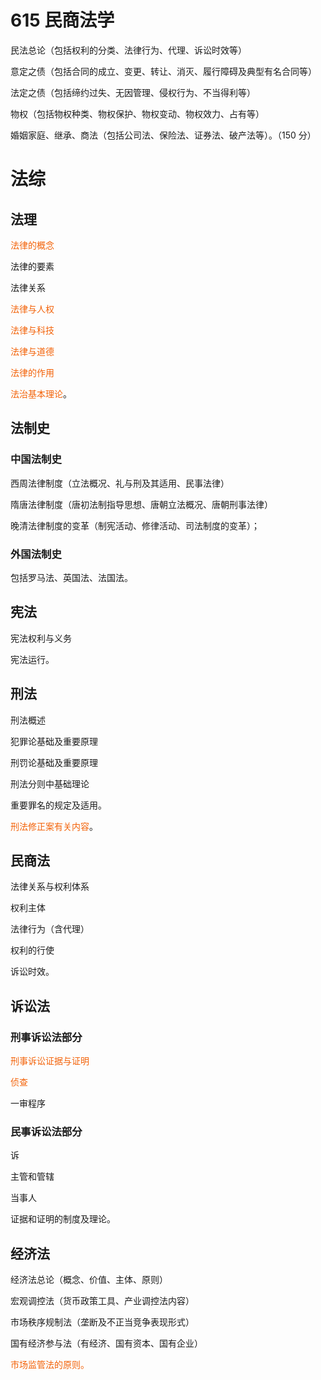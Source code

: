 # 615 民商法学
民法总论（包括权利的分类、法律行为、代理、诉讼时效等）

意定之债（包括合同的成立、变更、转让、消灭、履行障碍及典型有名合同等）

法定之债（包括缔约过失、无因管理、侵权行为、不当得利等）

物权（包括物权种类、物权保护、物权变动、物权效力、占有等）

婚姻家庭、继承、商法（包括公司法、保险法、证券法、破产法等）。（150 分）
# 法综
## 法理
<font color=#F36208>法律的概念</font>

法律的要素

法律关系

<font color=#F36208>法律与人权</font>

<font color=#F36208>法律与科技</font>

<font color=#F36208>法律与道德</font>

<font color=#F36208>法律的作用</font>

<font color=#F36208>法治基本理论</font>。
## 法制史
### 中国法制史
西周法律制度（立法概况、礼与刑及其适用、民事法律）

隋唐法律制度（唐初法制指导思想、唐朝立法概况、唐朝刑事法律）

晚清法律制度的变革（制宪活动、修律活动、司法制度的变革）；
### 外国法制史
包括罗马法、英国法、法国法。
## 宪法
宪法权利与义务

宪法运行。
## 刑法
刑法概述

犯罪论基础及重要原理

刑罚论基础及重要原理

刑法分则中基础理论

重要罪名的规定及适用。

<font color=#F36208>刑法修正案有关内容</font>。
## 民商法
法律关系与权利体系

权利主体

法律行为（含代理）

权利的行使

诉讼时效。
## 诉讼法
### 刑事诉讼法部分
<font color=#F36208>刑事诉讼证据与证明</font>

<font color=#F36208>侦查</font>

一审程序
### 民事诉讼法部分
诉

主管和管辖

当事人

证据和证明的制度及理论。
## 经济法
经济法总论（概念、价值、主体、原则）

宏观调控法（货币政策工具、产业调控法内容）

市场秩序规制法（垄断及不正当竞争表现形式）

国有经济参与法（有经济、国有资本、国有企业）

<font color=#F36208>市场监管法的原则。</font> 